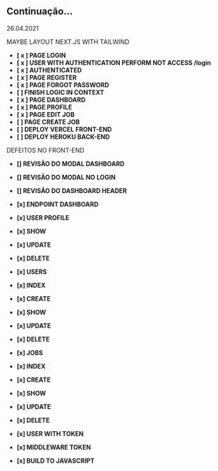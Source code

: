 ## Continuação...

26.04.2021

MAYBE LAYOUT NEXT.JS WITH TAILWIND

- **[ x ] PAGE LOGIN**
- **[ x ] USER WITH AUTHENTICATION PERFORM NOT ACCESS /login**
- **[ x ] AUTHENTICATED**
- **[ x ] PAGE REGISTER**
- **[ x ] PAGE FORGOT PASSWORD**
- **[ ] FINISH LOGIC IN CONTEXT**
- **[ x ] PAGE DASHBOARD**
- **[ x ] PAGE PROFILE**
- **[ x ] PAGE EDIT JOB**
- **[ ] PAGE CREATE JOB**
- **[ ] DEPLOY VERCEL FRONT-END**
- **[ ] DEPLOY HEROKU BACK-END**

DEFEITOS NO FRONT-END

- **[] REVISÃO DO MODAL DASHBOARD**
- **[] REVISÃO DO MODAL NO LOGIN**
- **[] REVISÃO DO DASHBOARD HEADER**

- **[x] ENDPOINT DASHBOARD**

- **[x] USER PROFILE**
- **[x] SHOW**
- **[x] UPDATE**
- **[x] DELETE**

- **[x] USERS**
- **[x] INDEX**
- **[x] CREATE**
- **[x] SHOW**
- **[x] UPDATE**
- **[x] DELETE**

- **[x] JOBS**
- **[x] INDEX**
- **[x] CREATE**
- **[x] SHOW**
- **[x] UPDATE**
- **[x] DELETE**

- **[x] USER WITH TOKEN**
- **[x] MIDDLEWARE TOKEN**

- **[x] BUILD TO JAVASCRIPT**
